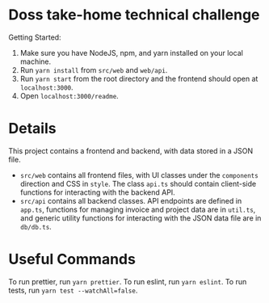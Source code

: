 # Doss take-home technical challenge

Getting Started:

1. Make sure you have NodeJS, npm, and yarn installed on your local machine.
2. Run `yarn install` from `src/web` and `web/api`.
3. Run `yarn start` from the root directory and the frontend should open at `localhost:3000`.
4. Open `localhost:3000/readme`.

# Details

This project contains a frontend and backend, with data stored in a JSON file.

- `src/web` contains all frontend files, with UI classes under the `components` direction and CSS in `style`. The class `api.ts` should contain
  client-side functions for interacting with the backend API.
- `src/api` contains all backend classes. API endpoints are defined in `app.ts`, functions for managing invoice and project data are in `util.ts`,
  and generic utility functions for interacting with the JSON data file are in `db/db.ts`.

# Useful Commands

To run prettier, run `yarn prettier`.
To run eslint, run `yarn eslint`.
To run tests, run `yarn test --watchAll=false`.
